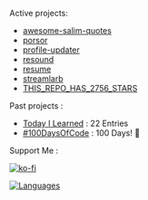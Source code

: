 Active projects:


- [awesome-salim-quotes](https://github.com/narze/awesome-salim-quotes)
- [porsor](https://github.com/narze/porsor)
- [profile-updater](https://github.com/narze/profile-updater)
- [resound](https://github.com/narze/resound)
- [resume](https://github.com/narze/resume)
- [streamlarb](https://github.com/narze/streamlarb)
- [THIS_REPO_HAS_2756_STARS](https://github.com/narze/THIS_REPO_HAS_2756_STARS)

Past projects :

- [Today I Learned](https://github.com/narze/til) : 22 Entries
- [#100DaysOfCode](https://github.com/narze/100daysofcode) : 100 Days! 🎉

Support Me :

[![ko-fi](https://ko-fi.com/img/githubbutton_sm.svg)](https://ko-fi.com/narze)

[![Languages](https://github-readme-stats.vercel.app/api/top-langs/?username=narze&layout=compact&langs_count=10&hide_border=true&custom_title=Languages&bg_color=00000000)](https://github.com/narze)
